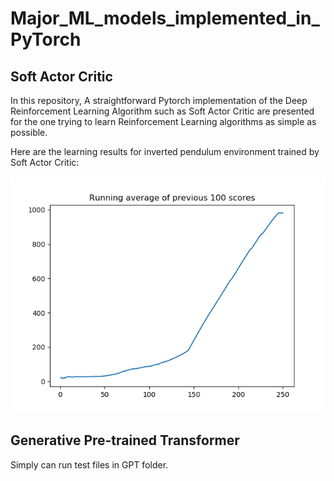 # Major_ML_models_implemented_in_PyTorch

## Soft Actor Critic
In this repository, A straightforward Pytorch implementation of the Deep Reinforcement Learning Algorithm such as Soft Actor Critic are presented for the one trying to learn Reinforcement Learning algorithms as simple as possible.

Here are the learning results for inverted pendulum environment trained by Soft Actor Critic:
<p align="center">
  <img src="inverted_pendulum.png" />
</p>

## Generative Pre-trained Transformer

Simply can run test files in GPT folder.  


